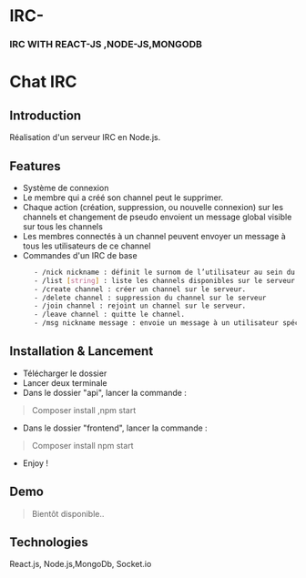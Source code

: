 # IRC-
### IRC WITH REACT-JS ,NODE-JS,MONGODB

# Chat IRC

## Introduction
Réalisation d'un serveur IRC en Node.js.

## Features 

- Système de connexion
- Le membre qui a créé son channel peut le supprimer.
- Chaque action (création, suppression, ou nouvelle connexion) sur les channels et changement de pseudo envoient un message global visible sur tous les channels
- Les membres connectés à un channel peuvent envoyer un message à tous les utilisateurs de ce channel
- Commandes d'un IRC de base
```bash
      - /nick nickname : définit le surnom de l’utilisateur au sein du serveur.
      - /list [string] : liste les channels disponibles sur le serveur. N’affiche que les channels contenant la chaîne “string” si celle-ci est spécifiée.
      - /create channel : créer un channel sur le serveur.
      - /delete channel : suppression du channel sur le serveur
      - /join channel : rejoint un channel sur le serveur.
      - /leave channel : quitte le channel.
      - /msg nickname message : envoie un message à un utilisateur spécifique.
```


## Installation & Lancement
- Télécharger le dossier
- Lancer deux terminale
- Dans le dossier "api", lancer la commande :
> Composer install ,npm start
- Dans le dossier "frontend", lancer la commande :
> Composer install npm start
- Enjoy !

## Demo
> Bientôt disponible..

## Technologies
React.js, Node.js,MongoDb, Socket.io
